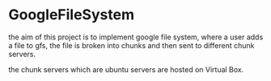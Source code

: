 # GoogleFileSystem

the aim of this project is to implement google file system, where a user adds a file to gfs, the file is broken into chunks and then sent to different chunk servers.

the chunk servers which are ubuntu servers are hosted on Virtual Box.



